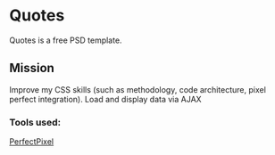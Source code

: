 # Quotes
Quotes is a free PSD template.

## Mission
Improve my CSS skills (such as methodology, code architecture, pixel perfect integration).
Load and display data via AJAX

### Tools used:
[PerfectPixel](https://chrome.google.com/webstore/detail/perfectpixel-by-welldonec/dkaagdgjmgdmbnecmcefdhjekcoceebi?hl=fr)
